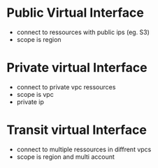 # Public Virtual Interface
- connect to ressources with public ips (eg. S3)
- scope is region
# Private virtual Interface
- connect to private vpc ressources
- scope is vpc
- private ip
# Transit virtual Interface
-  connect to multiple ressources in diffrent vpcs
- scope is region and multi account
